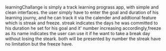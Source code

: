 learningChallange is simply a track learning prograss app, with simple and clean interfaces.
the user simply have to enter the goal and duration of his learning journy, and he can track it via the calender and addtional feature which is streak and freeze. 
streak indicates the days he was committed to his duration he set for his goal and it' number increasing accordingly,freeze as its name indicates the user can use it if he want to take a break day without losing the steark.
both will be presented by number the streak have no limitation but the freeze have.
